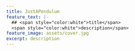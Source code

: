 ```yaml
---
title: JustAPendulum
feature_text: |-
  ## <span style="color:white">title</span>
  <span style="color:white">description</span>
feature_image: assets/cover.jpg
excerpt: description
---
```

